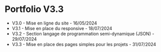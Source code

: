 # Portfolio V3.3

- V3.0 - Mise en ligne du site - 16/05/2024
- V3.1 - Mise en place du responsive - 18/07/2024
- V3.2 - Section langage de programmation semi-dynamique (JSON) - 29/07/2024
- V3.3 - Mise en place des pages simples pour les projets - 31/07/2024
